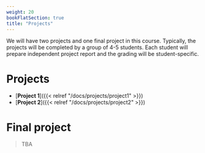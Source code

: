 ```yaml
---
weight: 20
bookFlatSection: true
title: "Projects"
---
```


We will have two projects and one final project in this course. Typically, the projects will be completed by a group of 4-5 students. Each student will prepare independent project report and the grading will be student-specific. 

# Projects

- [**Project 1**]({{< relref "/docs/projects/project1" >}})
- [**Project 2**]({{< relref "/docs/projects/project2" >}})

# Final project
> TBA
